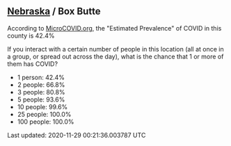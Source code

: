 
## [Nebraska](/united-states/nebraska) / Box Butte

According to [MicroCOVID.org](http://microcovid.org),
the "Estimated Prevalence" of COVID in this county is 42.4%

If you interact with a certain number of people in this location
(all at once in a group, or spread out across the day), what is the chance that
1 or more of them has COVID?

- 1 person: 42.4%
- 2 people: 66.8%
- 3 people: 80.8%
- 5 people: 93.6%
- 10 people: 99.6%
- 25 people: 100.0%
- 100 people: 100.0%

Last updated: 2020-11-29 00:21:36.003787 UTC
